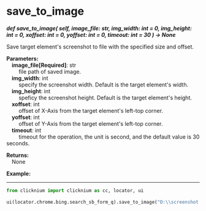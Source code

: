 # save_to_image  
***def save_to_image(
        self,
        image_file: str,
        img_width: int = 0,
        img_height: int = 0,
        xoffset: int = 0,
        yoffset: int  = 0,
        timeout: int = 30
    ) -> None***

Save target element's screenshot to file with the specified size and offset.

**Parameters:**   
    &emsp;**image_file[Required]**: str  
        &emsp;&emsp; file path of saved image.  
    &emsp;**img_width**: int  
        &emsp;&emsp; specify the screenshot width. Default is the target element's width.  
    &emsp;**img_height**: int  
        &emsp;&emsp; speficy the screenshot height. Default is the target element's height.  
    &emsp;**xoffset**:  int  
        &emsp;&emsp; offset of X-Axis from the target element's left-top corner.  
    &emsp;**yoffset**: int  
        &emsp;&emsp; offset of Y-Axis from the target element's left-top corner.  
    &emsp;**timeout**: int  
        &emsp;&emsp; timeout for the operation, the unit is second, and the default value is 30 seconds.  

**Returns:**  
    &emsp;None

**Example:**
***
```python
from clicknium import clicknium as cc, locator, ui
    
ui(locator.chrome.bing.search_sb_form_q).save_to_image("D:\\screenshot.png")
```